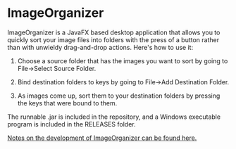 # ImageOrganizer

ImageOrganizer is a JavaFX based desktop application that allows you to quickly sort your image files into folders with the press of a button rather than with unwieldy drag-and-drop actions. Here's how to use it:

1. Choose a source folder that has the images you want to sort by going to File->Select Source Folder.

2. Bind destination folders to keys by going to File->Add Destination Folder.

3. As images come up, sort them to your destination folders by pressing the keys that were bound to them.

The runnable .jar is included in the repository, and a Windows executable program is included in the RELEASES folder.

[Notes on the development of ImageOrganizer can be found here.](https://andrewzkwong.github.com/devnotes/imageorganizer)
